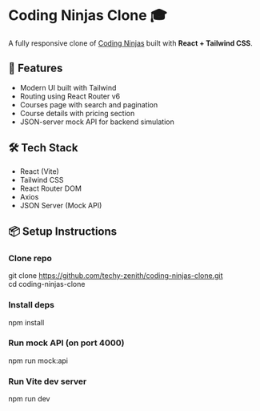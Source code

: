 # Coding Ninjas Clone 🎓

A fully responsive clone of [Coding Ninjas](https://www.codingninjas.com) built with **React + Tailwind CSS**.

## 🚀 Features
- Modern UI built with Tailwind
- Routing using React Router v6
- Courses page with search and pagination
- Course details with pricing section
- JSON-server mock API for backend simulation

## 🛠️ Tech Stack
- React (Vite)
- Tailwind CSS
- React Router DOM
- Axios
- JSON Server (Mock API)

## 📦 Setup Instructions
### Clone repo
git clone https://github.com/techy-zenith/coding-ninjas-clone.git <br>
cd coding-ninjas-clone

### Install deps
npm install

### Run mock API (on port 4000)
npm run mock:api

### Run Vite dev server
npm run dev

